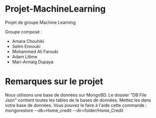 # Projet-MachineLearning
Projet de groupe Machine Learning

Groupe composé :
- Amara Chouhiki
- Selim Ennouki
- Mohammed Ali Farouki
- Adam Litime
- Mari-Annaig Dupaya


# Remarques sur le projet

Nous utilisons une base de données sur MongoBD.
Le dossier "DB File Json" contient toutes les tables de la bases de données. Mettez les dans votre base de données.
Vous pouvez le faire à l'aide cette commande :
mongorestore --db=Home_credit --dir=folder/Home_Credit
